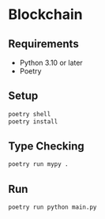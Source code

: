 # Blockchain

## Requirements

- Python 3.10 or later
- Poetry

## Setup

```bash
poetry shell
poetry install
```

## Type Checking

```bash
poetry run mypy .
```

## Run

```bash
poetry run python main.py
```

